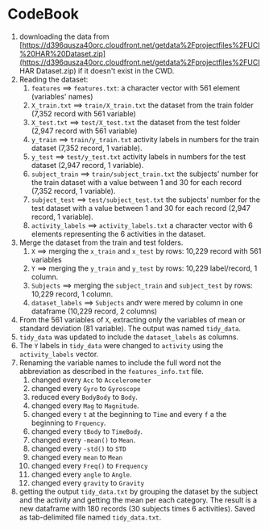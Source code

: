# CodeBook
1. downloading the data from [https://d396qusza40orc.cloudfront.net/getdata%2Fprojectfiles%2FUCI%20HAR%20Dataset.zip](https://d396qusza40orc.cloudfront.net/getdata%2Fprojectfiles%2FUCI HAR Dataset.zip) if it doesn't exist in the CWD.
2. Reading the dataset:
   1. `features` ==> `features.txt`: a character vector with 561 element (variables' names)
   2. `X_train.txt` ==> `train/X_train.txt` the dataset from the train folder (7,352 record with 561 variable)
   3.  `X_test.txt` ==> `test/X_test.txt` the dataset from the test folder (2,947 record with 561 variable)
   4. `y_train` ==> `train/y_train.txt` activity labels in numbers for the train dataset (7,352 record, 1 variable).
   5. `y_test` ==> `test/y_test.txt` activity labels in numbers for the test dataset (2,947 record, 1 variable).
   6. `subject_train` ==> `train/subject_train.txt` the subjects' number for the train dataset with a value between 1 and 30 for each record (7,352 record, 1 variable).
   7. `subject_test` ==> `test/subject_test.txt` the subjects' number for the test dataset with a value between 1 and 30 for each record (2,947 record, 1 variable).
   8. `activity_labels` ==> `activity_labels.txt` a character vector with 6 elements representing the 6 activities in the dataset.
3. Merge the dataset from the train and test folders.
   1. `X` ==> merging the `x_train` and `x_test` by rows: 10,229 record with 561 variables
   2. `Y` ==> merging the `y_train` and `y_test` by rows: 10,229 label/record, 1 column.
   3. `Subjects` ==> merging the `subject_train` and `subject_test` by rows: 10,229 record, 1 column.
   4. `dataset_labels` ==> `Subjects` and`Y` were mered by column in one dataframe (10,229 record, 2 columns)
4. From the 561 variables of `X`, extracting only the variables of mean or standard deviation (81 variable). The output was named `tidy_data`.
5. `tidy_data` was updated to include the `dataset_labels` as columns.
6. The `Y` labels in `tidy_data` were changed to `activity` using the `activity_labels` vector.
7. Renaming the variable names to include the full word not the abbreviation as described in the `features_info.txt` file.
   1. changed every `Acc` to `Accelerometer`
   2. changed every `Gyro` to `Gyroscope`
   3. reduced every `BodyBody` to `Body`.
   4. changed every `Mag` to `Magnitude`.
   5. changed every `t` at the beginning to `Time` and every `f` a the beginning to `Frquency`.
   6. changed every `tBody` to `TimeBody`.
   7. changed every `-mean()` to `Mean`.
   8. changed every `-std()` to `STD`
   9. changed every `mean` to `Mean`
   10. changed every `Freq()` to `Frequency`
   11. changed every `angle` to `Angle`.
   12. changed every `gravity` to `Gravity`
8. getting the output `tidy_data.txt` by grouping the dataset by the subject and the activity and getting the mean per each category. The result is a new dataframe with 180 records (30 subjects times 6 activities). Saved as tab-delimited file named `tidy_data.txt`.
